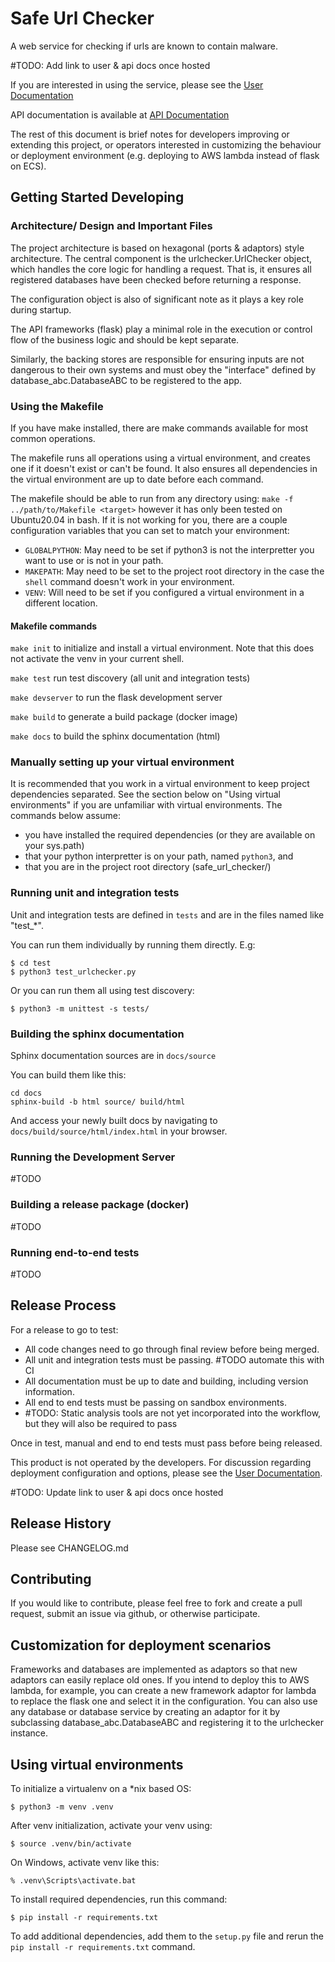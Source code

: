 # Safe Url Checker

A web service for checking if urls are known to contain malware.

#TODO: Add link to user & api docs once hosted

If you are interested in using the service, please see the [User Documentation](link-to-user-docs)

API documentation is available at [API Documentation](link-to-api-docs)

The rest of this document is brief notes for developers improving or extending this project, or operators interested in customizing the behaviour or deployment environment (e.g. deploying to AWS lambda instead of flask on ECS).

## Getting Started Developing
### Architecture/ Design and Important Files
The project architecture is based on hexagonal (ports & adaptors) style architecture.
The central component is the urlchecker.UrlChecker object, which handles the core logic for handling a request.
That is, it ensures all registered databases have been checked before returning a response.

The configuration object is also of significant note as it plays a key role during startup.

The API frameworks (flask) play a minimal role in the execution or control flow of the business logic and should be kept separate.

Similarly, the backing stores are responsible for ensuring inputs are not dangerous to their own systems and must obey the "interface" defined by database_abc.DatabaseABC to be registered to the app.

### Using the Makefile
If you have make installed, there are make commands available for most common operations.

The makefile runs all operations using a virtual environment, and creates one if it doesn't exist or can't be found.
It also ensures all dependencies in the virtual environment are up to date before each command.

The makefile should be able to run from any directory using:
`make -f ../path/to/Makefile <target>`
however it has only been tested on Ubuntu20.04 in bash. If it is not working for you, there 
are a couple configuration variables that you can set to match your environment:
- `GLOBALPYTHON`: May need to be set if python3 is not the interpretter you want to use or is not in your path.
- `MAKEPATH`: May need to be set to the project root directory in the case the `shell` command doesn't work in your environment.
- `VENV`: Will need to be set if you configured a virtual environment in a different location.

#### Makefile commands
`make init` to initialize and install a virtual environment. 
Note that this does not activate the venv in your current shell. 

`make test` run test discovery (all unit and integration tests)

`make devserver` to run the flask development server

`make build` to generate a build package (docker image)

`make docs` to build the sphinx documentation (html)

### Manually setting up your virtual environment
It is recommended that you work in a virtual environment to keep project dependencies separated.
See the section below on "Using virtual environments" if you are unfamiliar with virtual environments.
The commands below assume:
- you have installed the required dependencies (or they are available on your sys.path)
- that your python interpretter is on your path, named `python3`, and
- that you are in the project root directory (safe_url_checker/)

### Running unit and integration tests
Unit and integration tests are defined in `tests` and are in the files named like "test_*".

You can run them individually by running them directly. E.g:
```
$ cd test
$ python3 test_urlchecker.py
```

Or you can run them all using test discovery:
```
$ python3 -m unittest -s tests/
```

### Building the sphinx documentation
Sphinx documentation sources are in `docs/source`

You can build them like this:
```
cd docs
sphinx-build -b html source/ build/html
```

And access your newly built docs by navigating to 
`docs/build/source/html/index.html` in your browser.

### Running the Development Server
#TODO

### Building a release package (docker)
#TODO

### Running end-to-end tests
#TODO

## Release Process
For a release to go to test:
- All code changes need to go through final review before being merged.
- All unit and integration tests must be passing. #TODO automate this with CI
- All documentation must be up to date and building, including version information.
- All end to end tests must be passing on sandbox environments.
- #TODO: Static analysis tools are not yet incorporated into the workflow, but they will also be required to pass

Once in test, manual and end to end tests must pass before being released.

This product is not operated by the developers. For discussion regarding deployment
configuration and options, please see the [User Documentation](link-to-user-docs).

#TODO: Update link to user & api docs once hosted

## Release History
Please see CHANGELOG.md

## Contributing
If you would like to contribute, please feel free to fork and create a pull request, submit an issue via github, or otherwise participate.

## Customization for deployment scenarios
Frameworks and databases are implemented as adaptors so that new adaptors can easily replace old ones.
If you intend to deploy this to AWS lambda, for example, you can create a new framework adaptor for lambda 
to replace the flask one and select it in the configuration.
You can also use any database or database service by creating an adaptor for it by subclassing database_abc.DatabaseABC and registering it to the urlchecker instance.

## Using virtual environments

To initialize a virtualenv on a *nix based OS:

```
$ python3 -m venv .venv
```

After venv initialization, activate your venv using:

```
$ source .venv/bin/activate
```

On Windows, activate venv like this:

```
% .venv\Scripts\activate.bat
```

To install required dependencies, run this command:

```
$ pip install -r requirements.txt
```

To add additional dependencies, add them to the `setup.py` file and 
rerun the `pip install -r requirements.txt` command.
